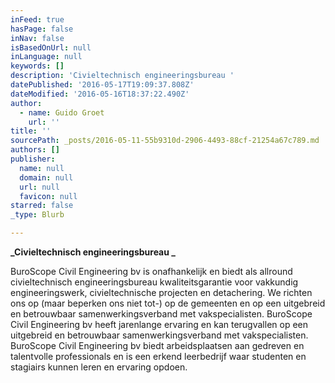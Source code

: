 ```yaml
---
inFeed: true
hasPage: false
inNav: false
isBasedOnUrl: null
inLanguage: null
keywords: []
description: 'Civieltechnisch engineeringsbureau '
datePublished: '2016-05-17T19:09:37.808Z'
dateModified: '2016-05-16T18:37:22.490Z'
author:
  - name: Guido Groet
    url: ''
title: ''
sourcePath: _posts/2016-05-11-55b9310d-2906-4493-88cf-21254a67c789.md
authors: []
publisher:
  name: null
  domain: null
  url: null
  favicon: null
starred: false
_type: Blurb

---
```

**_Civieltechnisch engineeringsbureau _**

BuroScope Civil Engineering bv is onafhankelijk en biedt als allround civieltechnisch engineeringsbureau kwaliteitsgarantie voor vakkundig engineeringswerk, civieltechnische projecten en detachering. We richten ons op (maar beperken ons niet tot-) op de gemeenten en op een uitgebreid en betrouwbaar samenwerkingsverband met vakspecialisten. BuroScope Civil Engineering bv heeft jarenlange ervaring en kan terugvallen op een uitgebreid en betrouwbaar samenwerkingsverband met vakspecialisten. BuroScope Civil Engineering bv biedt arbeidsplaatsen aan gedreven en talentvolle professionals en is een erkend leerbedrijf waar studenten en stagiairs kunnen leren en ervaring opdoen.